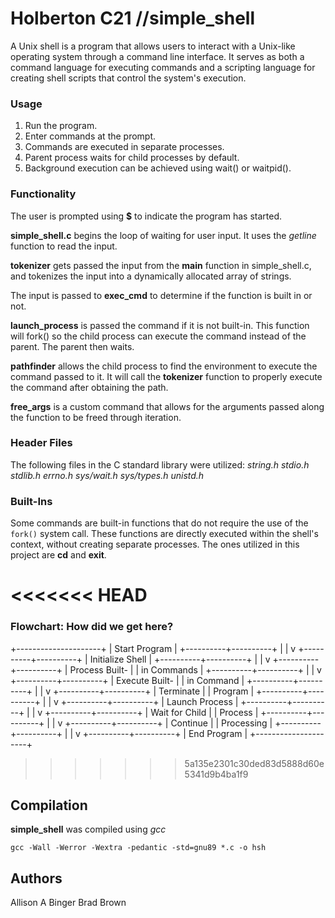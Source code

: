 ﻿# Holberton C21 //simple_shell

A Unix shell is a program that allows users to interact with a Unix-like operating system through a command line interface. It serves as both a command language for executing commands and a scripting language for creating shell scripts that control the system's execution.

### Usage

1.  Run the program.
2.  Enter commands at the prompt.
3.  Commands are executed in separate processes.
4.  Parent process waits for child processes by default.
5.  Background execution can be achieved using wait() or waitpid().


### Functionality

The user is prompted using **$** to indicate the program has started.

**simple_shell.c** begins the loop of waiting for user input. It uses the *getline* function to read the input.

**tokenizer** gets passed the input from the **main** function in simple_shell.c, and tokenizes the input into a dynamically allocated array of strings. 

The input is passed to **exec_cmd** to determine if the function is built in or not. 

**launch_process** is passed the command if it is not built-in. This function will fork() so the child process can execute the command instead of the parent. The parent then waits.

**pathfinder** allows the child process to find the environment to execute the command passed to it. It will call the **tokenizer** function to properly execute the command after obtaining the path. 

**free_args** is a custom command that allows for the arguments passed along the function to be freed through iteration.  

### Header Files
The following files in the C standard library were utilized:
*string.h*
*stdio.h*
*stdlib.h*
*errno.h*
*sys/wait.h*
*sys/types.h*
*unistd.h*

### Built-Ins
Some commands are built-in functions that do not require the use of the `fork()` system call. These functions are directly executed within the shell's context, without creating separate processes. The ones utilized in this project are **cd** and **exit**.


<<<<<<< HEAD
=======
### Flowchart: How did we get here?
+---------------------+
|     Start Program   |
+----------+----------+
           |
           |
           v
+----------+----------+
|   Initialize Shell  |
+----------+----------+
           |
           |
           v
+----------+----------+
|    Process Built-   |
|     in Commands     |
+----------+----------+
           |
           |
           v
+----------+----------+
|    Execute Built-   |
|     in Command      |
+----------+----------+
           |
           |
           v
+----------+----------+
|    Terminate        |
|     Program         |
+----------+----------+
           |
           |
           v
+----------+----------+
|   Launch Process    |
+----------+----------+
           |
           |
           v
+----------+----------+
|    Wait for Child   |
|     Process         |
+----------+----------+
           |
           |
           v
+----------+----------+
|     Continue        |
|    Processing       |
+----------+----------+
           |
           |
           v
+----------+----------+
|    End Program      |
+---------------------+

>>>>>>> 5a135e2301c30ded83d5888d60e5341d9b4ba1f9
## Compilation

**simple_shell** was compiled using *gcc*

    gcc -Wall -Werror -Wextra -pedantic -std=gnu89 *.c -o hsh


## Authors
Allison A Binger
Brad Brown
